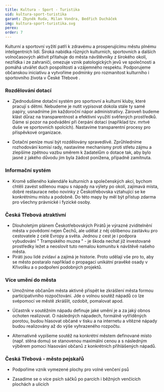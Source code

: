 ```yaml
---
title: Kultura - Sport - Turistika
uid: kultura-sport-turistika
garant: Zbyněk Ruda, Milan Vondra, Bedřich Ducháček
img: kultura-sport-turistika.svg
perex: 
order: 7
---
```


Kulturní a sportovní vyžití patří k zdravému a prosperujícímu městu plnému inteligentních lidí. Široká nabídka různých kulturních, sportovních a dalších volnočasových aktivit přitahuje do města návštěvníky z širokého okolí, nezřídka i ze zahraničí, omezuje vznik patologických jevů ve společnosti a pomáhá utvářet duch pospolitosti a vzájemného respektu. Podporujeme občanskou iniciativu a vytvoříme podmínky pro rozmanitost kulturního i sportovního života v České Třebové .


### Rozdělování dotací

- Zjednodušíme dotační systém pro sportovní a kulturní kluby, které pracují s dětmi. Nebudeme je nutit vypisovat dokola stále ty samé papíry, usnadníme jim každoroční nápor administrativy. Zároveň budeme klást důraz na transparentnost a efektivní využití svěřených prostředků. Dáme si pozor na podvádění při čerpání dotací (například tzv. mrtvé duše ve sportovních spolcích). Nastavíme transparentní procesy pro  příspěvkové organizace. 

- Dotační peníze musí být rozdělovány spravedlivě. Zprůhledníme rozhodování komisí rady, nastavíme mechanismy proti střetu zájmu a zlepšíme zpětnou vazbu směrem k žadatelům o dotace tak, aby bylo jasné z jakého důvodu jim byla žádost ponížena, případně zamítnuta.  

### Informační systém

- Kromě sdíleného kalendáře kulturních a společenských akcí, bychom chtěli zavést sdílenou mapu s nápady na výlety po okolí, zajímavá místa, dobré restaurace nebo novinky z Českotřebovska vztahující se ke konkrétnímu místu a podobně. Do této mapy by měl být přístup zdarma pro všechny právnické i fyzické osoby. 

### Česká Třebová atraktivní

- Dlouholetým plánem Českotřebovských  Pirátů je výrazné zviditelnění města v povědomí nejen Čechů, ale udělat z něj oblíbenou zastávku pro cestovatele z celé Evropy a světa. Jednou z cest je i podpora vybudování " Trampského muzea " - je škoda nechat již investované prostředky ležet a neoslovit tuto nemalou komunitu k návštěvě našeho města.  
- Piráti jsou lidé zvídaví a zajímá je historie. Proto udělají vše pro to, aby se město postaralo například  o propagaci unikátní pravěké osady v Křivolíku a o podpoření podobných projektů.

### Více umění do města

- Umožníme občanům města aktivně přispět ke zkrášlení města formou participativního rozpočtování. Jde o volnou soutěž nápadů co lze svépomocí ve městě zkrášlit, ozdobit, pomalovat apod.  
- Účastník v soutěžním nápadu definuje jaké umění je a za jaký obnos ochoten realizovat. O následných nápadech, formálně vytříděných porotou, budou hlasovat občané v tisku a na internetu a vítězné nápady budou realizovány až do výše vyhrazeného rozpočtu. 

- Alternativně vypíšeme soutěž na konkrétní městem definované místo (např. stěna domu) se stanovenou maximální cenou a s následným výběrem pomoci hlasování občanů z konkrétních přihlášených nápadů. 

### Česká Třebová - město pejskařů

- Podpoříme vznik vymezené plochy pro volné venčení psů 

- Zasadíme se o více psích sáčků po parcích i běžných venčících plochách a ulicích
